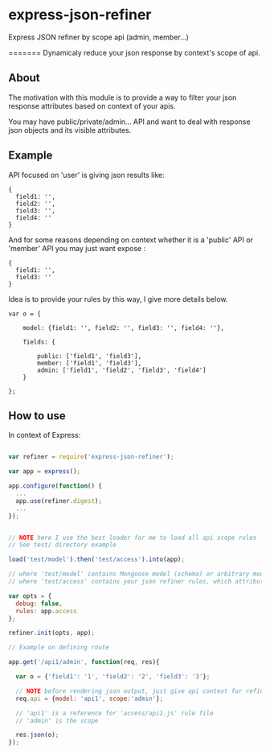 express-json-refiner
====================

Express JSON refiner by scope api (admin, member...)

=======
Dynamicaly reduce your json response by context's scope of api.

## About

The motivation with this module is to provide a way to filter your json response attributes based on context of your apis.

You may have public/private/admin... API and want to deal with response json objects and its visible attributes.

## Example

API focused on 'user' is giving json results like:

```
{
  field1: '',
  field2: '',
  field3: '',
  field4: ''
}
```

And for some reasons depending on context whether it is a 'public' API or 'member' API you may just want expose :

```
{
  field1: '',
  field3: ''
}
```

Idea is to provide your rules by this way, I give more details below.

```
var o = {

	model: {field1: '', field2: '', field3: '', field4: ''},

	fields: {

		public: ['field1', 'field3'],
        member: ['field1', 'field3'],
        admin: ['field1', 'field2', 'field3', 'field4']
  	}
  
};
```

## How to use

In context of Express:

```javascript

var refiner = require('express-json-refiner');

var app = express();

app.configure(function() {      
  ...
  app.use(refiner.digest);
  ...
});    


// NOTE here I use the best loader for me to load all api scope rules 'express-load' and this one is mandatory to make all working until now ;)
// See test/ directory example

load('test/model').then('test/access').into(app);

// where 'test/model' contains Mongoose model (schema) or arbitrary model
// where 'test/access' contains your json refiner rules, which attributes to keep for each context.

var opts = {
  debug: false,
  rules: app.access
};

refiner.init(opts, app);

// Example on defining route

app.get('/api1/admin', function(req, res){

  var o = {'field1': '1', 'field2': '2', 'field3': '3'};

  // NOTE before rendering json output, just give api context for refiner to apply.
  req.api = {model: 'api1', scope:'admin'};

  // 'api1' is a reference for 'access/api1.js' rule file
  // 'admin' is the scope

  res.json(o);
});

```
